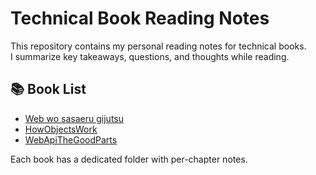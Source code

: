 # Technical Book Reading Notes

This repository contains my personal reading notes for technical books.  
I summarize key takeaways, questions, and thoughts while reading.

## 📚 Book List

- [Web wo sasaeru gijutsu](books/WebWoSasaeruGijutsu/README.md)
- [HowObjectsWork](books/HowObjectsWork/README.md)
- [WebApiTheGoodParts](books/WebApiTheGoodParts/README.md)

Each book has a dedicated folder with per-chapter notes.
